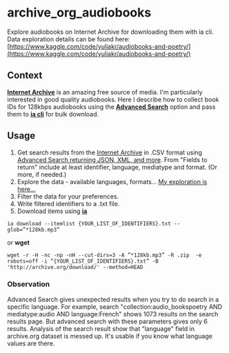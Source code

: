 # archive_org_audiobooks
Explore audiobooks on Internet Archive for downloading them with ia cli.
Data exploration details can be found here:
[https://www.kaggle.com/code/yuliakr/audiobooks-and-poetry/](https://www.kaggle.com/code/yuliakr/audiobooks-and-poetry/)

## Context

**[Internet Archive](https://archive.org)** is an amazing free source of media. I'm particularly interested in good quality audiobooks. 
Here I describe how to collect book IDs for 128kbps audiobooks using the **[Advanced Search](https://archive.org/advancedsearch.php)** option and pass them to **[ia cli](https://archive.org/developers/internetarchive/cli.html)** for bulk download.

## Usage
1. Get search results from the [Internet Archive](https://archive.org) in .CSV format using [Advanced Search returning JSON, XML, and more](https://archive.org/advancedsearch.php). From "Fields to return" include at least identifier, language, mediatype and format. (Or more, if needed.)
2. Explore the data - available languages, formats... [My exploration is here...](https://www.kaggle.com/code/yuliakr/audiobooks-and-poetry/)
3. Filter the data for your preferences.
4. Write filtered identifiers to a .txt file.
5. Download items using **[ia](https://archive.org/developers/internetarchive/cli.html)**
```
ia download --itemlist {YOUR_LIST_OF_IDENTIFIERS}.txt --glob=”*128kb.mp3”
```
or **wget**
``` 
wget -r -H -nc -np -nH --cut-dirs=3 -A ”*128kb.mp3” -R .zip  -e robots=off -i “{YOUR_LIST_OF_IDENTIFIERS}.txt” -B 'http://archive.org/download/' --method=HEAD
```


   


### Observation
Advanced Search gives unexpected results when you try to do search in a specific language. For example, search "collection:audio_bookspoetry AND mediatype:audio AND language:French" shows 1073 results on the search results page. But advanced search with these parameters gives only 6 results. Analysis of the search result show that "language" field in archive.org dataset is messed up. It's usable if you know what language values are there.
